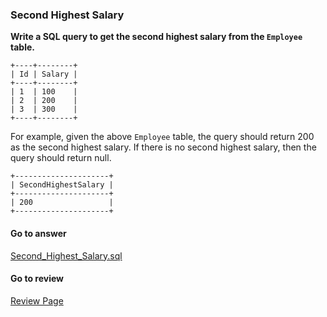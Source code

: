 ### Second Highest Salary

**Write a SQL query to get the second highest salary from the `Employee` table.**

```
+----+--------+
| Id | Salary |
+----+--------+
| 1  | 100    |
| 2  | 200    |
| 3  | 300    |
+----+--------+
```

For example, given the above `Employee` table, the query should return 200 as the second highest salary. If there is no second highest salary, then the query should return null.

```
+---------------------+
| SecondHighestSalary |
+---------------------+
| 200                 |
+---------------------+
```


####  Go to answer

[Second_Highest_Salary.sql](https://github.com/Kelv1nYu/LeetCode_Practices/blob/master/Code/Second_Highest_Salary.sql)

#### Go to review

[Review Page](https://github.com/Kelv1nYu/LeetCode_Practices/blob/master/Review/Second_Highest_Salary.md)